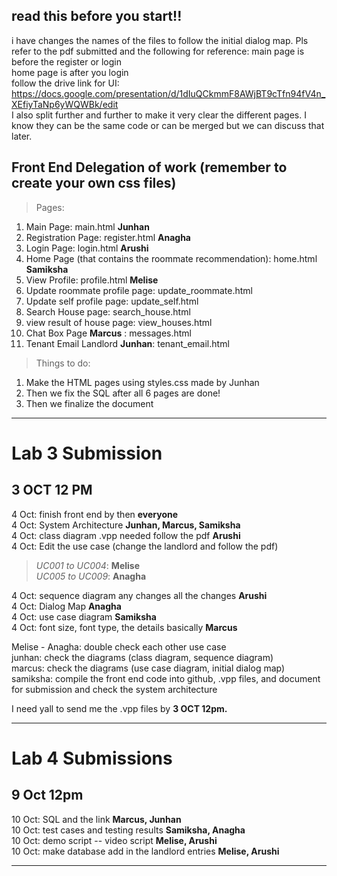 ## read this before you start!!
i have changes the names of the files to follow the initial dialog map. Pls refer to the pdf submitted and the following for reference: 
main page is before the register or login <br>
home page is after you login <br>
follow the drive link for UI: <br>
https://docs.google.com/presentation/d/1dIuQCkmmF8AWjBT9cTfn94fV4n_XEfiyTaNp6yWQWBk/edit
<br>
I also split further and further to make it very clear the different pages. I know they can be the same code or can be merged but we can discuss that later. 


## Front End Delegation of work (remember to create your own css files)
> Pages:
1. Main Page: main.html **Junhan**
2. Registration Page: register.html **Anagha** 
3. Login Page: login.html **Arushi** 
4. Home Page (that contains the roommate recommendation): home.html **Samiksha**
5. View Profile: profile.html **Melise** 
6. Update roommate profile page: update_roommate.html
7. Update self profile page: update_self.html
8. Search House page: search_house.html
9. view result of house page: view_houses.html
10. Chat Box Page **Marcus** : messages.html
11. Tenant Email Landlord **Junhan**: tenant_email.html


> Things to do:
1. Make the HTML pages using styles.css made by Junhan 
2. Then we fix the SQL after all 6 pages are done!
3. Then we finalize the document


---

# Lab 3 Submission 
## **3 OCT 12 PM**

4 Oct: finish front end by then **everyone**   <br>
4 Oct: System Architecture **Junhan, Marcus, Samiksha**  <br>
4 Oct: class diagram .vpp needed follow the pdf **Arushi**  <br>
4 Oct: Edit the use case (change the landlord and follow the pdf)  <br>

   >*UC001 to UC004*: **Melise**  <br>
   >*UC005 to UC009*: **Anagha**  <br>

4 Oct: sequence diagram any changes all the changes  **Arushi**  <br>
4 Oct: Dialog Map **Anagha**  <br>
4 Oct: use case diagram **Samiksha**  <br>
4 Oct: font size, font type, the details basically **Marcus**   <br>

Melise - Anagha: double check each other use case <br>
junhan: check the diagrams (class diagram, sequence diagram) <br>
marcus: check the diagrams (use case diagram, initial dialog map) <br>
samiksha: compile the front end code into github, .vpp files, and document for submission and check the system architecture <br>


I need yall to send me the .vpp files by **3 OCT 12pm.** <br>

----


# Lab 4 Submissions 
## **9 Oct 12pm** 
10 Oct: SQL and the link **Marcus, Junhan**  <br>
10 Oct: test cases and testing results **Samiksha, Anagha**  <br>
10 Oct: demo script -- video script **Melise, Arushi**  <br>
10 Oct: make database add in the landlord entries **Melise, Arushi**  <br>

---







